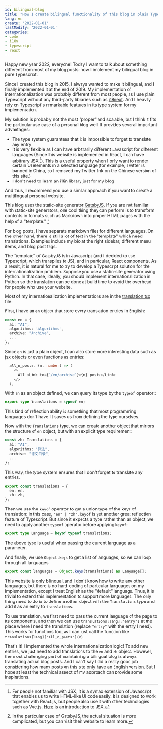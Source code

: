 ```yaml
---
id: bilingual-blog
title: "How I create bilingual functionality of this blog in plain Typescript"
lang: en
create: '2022-01-01'
lastModify: '2022-01-01'
categories:
- code
- i18n
- typescript
- react
---
```


Happy new year 2022, everyone!
Today I want to talk about something different from most of my blog posts: how I implement my bilingual blog in pure Typescript.

Since I created this blog in 2015, I always wanted to make it bilingual,
and I finally implemented it at the end of 2019.
My implementation of internationalization was probably different from most people,
as I use plain Typescript without any third-party libraries such as [i18next](https://www.i18next.com/).
And I heavily rely on Typescript's remarkable features in its type system for my implementation.

My solution is probably not the most "proper" and scalable,
but I think it fits the particular use case of a personal blog well.
It provides several important advantages:
- The type system guarantees that it is impossible to forget to translate any entry
- It is very flexible as I can have arbitrarily different Javascript for different languages (Since this website is implemented in React, I can have arbitrary JSX [^1]). This is a useful property when I only want to render certain UI elements in a selected language (for example, Twitter is banned in China, so I removed my Twitter link on the Chinese version of this site.)
- I don't need to learn an i18n library just for my blog

And thus, I recommend you use a similar approach if you want to create a multilingual personal website.

[^1]: For people not familiar with JSX, it is a syntax extension of Javascript that enables us to write HTML-like UI code easily. It is designed to work together with React.js, but people also use it with other technologies such as Vue.js. [Here](https://reactjs.org/docs/introducing-jsx.html) is an introduction to JSX.

This blog uses the static-site generator [GatsbyJS](https://www.gatsbyjs.com/).
If you are not familiar with static-site generators,
one cool thing they can perform is to transform contents in formats such as Markdown into proper HTML pages
with the help of a "template." [^2]

[^2]: In the particular case of GatsbyJS, the actual situation is more complicated, but you can visit their website to learn more.

For blog posts,
I have separate markdown files for different languages.
On the other hand, there is still a lot of text in the "template" which need translations.
Examples include my bio at the right sidebar, different menu items, and blog post tags.

The "template" of GatsbyJS is in Javascript (and I decided to use Typescript, which transpiles to JS), and in particular, React components.
As a result, it is natural for me to try to develop a Typescript solution for the internationalization problem.
Suppose you use a static-site generator using Python. In that case, ideally, you should implement internationalization in Python so the translation can be done at build time to avoid the overhead for people who use your website.

Most of my internationalization implementations are in the [translation.tsx](https://github.com/LesleyLai/blog/blob/9500c49f22e886fe5aa706967e5dc4391a20ea15/src/utils/translations.tsx) file:

First, I have an `en` object that store every translation entries in English:

```typescript
const en = {
  ai: "AI",
  algorithms: "Algorithms",
  archive: "Archive",
  ...
};
```

Since `en` is just a plain object, I can also store more interesting data such as jsx objects or even functions as entries:

```typescript
  all_n_posts: (n: number) => (
    <>
      All <Link to={`/en/archive`}>{n} posts</Link>
    </>
  ),
```

With `en` as an object defined, we can query its type by the `typeof` operator::

```typescript
export type Translations = typeof en;
```

This kind of reflection ability is something that most programming languages don't have. It saves us from defining the type ourselves.

Now with the `Translations` type, we can create another object that mirrors the structure of `en` object, but with an explicit type requirement:

```typescript
const zh: Translations = {
  ai: "AI",
  algorithms: "算法",
  archive: "博文目录",
  ...
};
```

This way, the type system ensures that I don't forget to translate any entries.

```typescript
export const translations = {
  en: en,
  zh: zh,
};
```

Then we use the `keyof` operator to get a union type of the keys of translation:
in this case, `"en" | "zh"`.
`keyof` is yet another great reflection feature of Typescript.
But since it expects a type rather than an object, we need to apply another `typeof` operator before applying `keyof`:

```typescript
export type Language = keyof typeof translations;
```

The above type is useful when passing the current language as a parameter.

And finally, we use `Object.keys` to get a list of languages,
so we can loop through all languages.

```typescript
export const languages = Object.keys(translations) as Language[];
```

This website is only bilingual, and I don't know how to write any other languages,
but there is no hard-coding of particular languages on my implementation, except I treat English as the "default" language.
Thus, it is trivial to extend this implementation to support more languages.
The only thing need to do is to define another object with the `Translations` type and add it as an entry to `translations`.

To use translation, we first need to pass the current language of the page to its components,
and then we can use `translations[lang]["entry"]` at the place where I need the translation (replace `"entry"` with the entry I need).
This works for functions too, as I can just call the function like `translations[lang]["all_n_posts"](n)`.

That's it! I implemented the whole internationalization logic!
To add new entries, we just need to add translations to the `en` and `zh` object.
However, the most challenging part of maintaining a bilingual blog is always translating actual blog posts.
And I can't say I did a really good job considering how many posts on this site only have an English version.
But I hope at least the technical aspect of my approach can provide some inspirations.